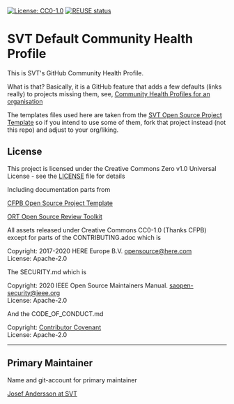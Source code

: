 [![License: CC0-1.0](https://img.shields.io/badge/License-CC0%201.0-lightgrey.svg)](http://creativecommons.org/publicdomain/zero/1.0/)
[![REUSE status](https://api.reuse.software/badge/github.com/svt/.github)](https://api.reuse.software/info/github.com/svt/.github)

# SVT Default Community Health Profile

This is SVT's GitHub Community Health Profile.

What is that? Basically, it is a GitHub feature that adds a few defaults (links really) to projects missing them, see, [Community Health Profiles for an organisation](https://docs.github.com/en/communities/setting-up-your-project-for-healthy-contributions/creating-a-default-community-health-file)


The templates files used here are taken from the [SVT Open Source Project Template](https://github.com/svt/open-source-project-template) so if you intend to use some of them, fork that project instead (not this repo) and adjust to your org/liking.

## License

This project is licensed under the Creative Commons Zero v1.0 Universal License - see the [LICENSE](LICENSE) file for details

Including documentation parts from

[CFPB Open Source Project Template](https://github.com/cfpb/open-source-project-template)

[ORT Open Source Review Toolkit](https://github.com/heremaps/oss-review-toolkit)

All assets released under Creative Commons CC0-1.0 (Thanks CFPB) except for parts of the CONTRIBUTING.adoc which is

Copyright: 2017-2020 HERE Europe B.V. <opensource@here.com>  
License: Apache-2.0

The SECURITY.md which is

Copyright: 2020 IEEE Open Source Maintainers Manual. <saopen-security@ieee.org>  
License: Apache-2.0

And the CODE_OF_CONDUCT.md

Copyright: [Contributor Covenant](https://www.contributor-covenant.org/)  
License: Apache-2.0

----

## Primary Maintainer

Name and git-account for primary maintainer 

[Josef Andersson at SVT](https://github.com/jandersson-svt)  

